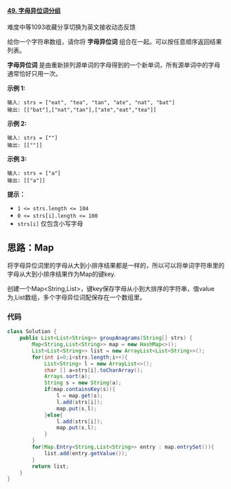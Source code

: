#### [49. 字母异位词分组](https://leetcode-cn.com/problems/group-anagrams/)

难度中等1093收藏分享切换为英文接收动态反馈

给你一个字符串数组，请你将 **字母异位词** 组合在一起。可以按任意顺序返回结果列表。

**字母异位词** 是由重新排列源单词的字母得到的一个新单词，所有源单词中的字母通常恰好只用一次。

 

**示例 1:**

```
输入: strs = ["eat", "tea", "tan", "ate", "nat", "bat"]
输出: [["bat"],["nat","tan"],["ate","eat","tea"]]
```

**示例 2:**

```
输入: strs = [""]
输出: [[""]]
```

**示例 3:**

```
输入: strs = ["a"]
输出: [["a"]]
```

 

**提示：**

- `1 <= strs.length <= 104`
- `0 <= strs[i].length <= 100`
- `strs[i]` 仅包含小写字母

## 思路：Map

将字母异位词里的字母从大到小排序结果都是一样的，所以可以将单词字符串里的字母从大到小排序结果作为Map的键key.

创建一个Map<String,List<String>>，键key保存字母从小到大排序的字符串，值value为,List<String>数组，多个字母异位词配保存在一个数组里。

### 代码

```java
class Solution {
    public List<List<String>> groupAnagrams(String[] strs) {
        Map<String,List<String>> map = new HashMap<>();
        List<List<String>> list = new ArrayList<List<String>>();
        for(int i=0;i<strs.length;i++){
            List<String> l = new ArrayList<>();
            char [] a=strs[i].toCharArray();
            Arrays.sort(a);
            String s = new String(a);
            if(map.containsKey(s)){
                l = map.get(s);
                l.add(strs[i]);
                map.put(s,l);
            }else{
                l.add(strs[i]);
                map.put(s,l);
            }
        }
        for(Map.Entry<String,List<String>> entry : map.entrySet()){
            list.add(entry.getValue());
        }
        return list;
    }
}
```